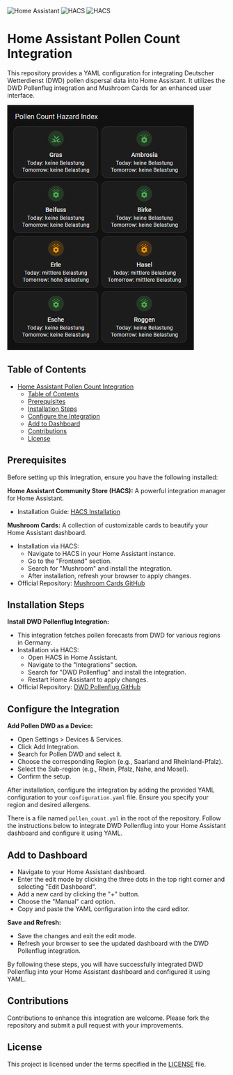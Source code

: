 ![Home Assistant](https://img.shields.io/badge/Home%20Assistant-compatible-blue)
![HACS](https://img.shields.io/badge/HACS-required-orange)
![HACS](https://img.shields.io/badge/Mushroom_Cards-required-orange)

# Home Assistant Pollen Count Integration

This repository provides a YAML configuration for integrating Deutscher Wetterdienst (DWD) pollen dispersal data into Home Assistant. It utilizes the DWD Pollenflug integration and Mushroom Cards for an enhanced user interface.

![Pollen Count Dashboard](images/pollen_count.png)

## Table of Contents
- [Home Assistant Pollen Count Integration](#home-assistant-pollen-count-integration)
  - [Table of Contents](#table-of-contents)
  - [Prerequisites](#prerequisites)
  - [Installation Steps](#installation-steps)
  - [Configure the Integration](#configure-the-integration)
  - [Add to Dashboard](#add-to-dashboard)
  - [Contributions](#contributions)
  - [License](#license)

## Prerequisites

Before setting up this integration, ensure you have the following installed:

**Home Assistant Community Store (HACS):** A powerful integration manager for Home Assistant.
- Installation Guide: [HACS Installation](https://hacs.xyz/docs/installation/manual)

**Mushroom Cards:** A collection of customizable cards to beautify your Home Assistant dashboard.
- Installation via HACS:
  * Navigate to HACS in your Home Assistant instance.
  * Go to the "Frontend" section.
  * Search for "Mushroom" and install the integration.
  * After installation, refresh your browser to apply changes.
- Official Repository: [Mushroom Cards GitHub](https://github.com/piitaya/lovelace-mushroom)

## Installation Steps

**Install DWD Pollenflug Integration:**
- This integration fetches pollen forecasts from DWD for various regions in Germany.
- Installation via HACS:
  * Open HACS in Home Assistant.
  * Navigate to the "Integrations" section.
  * Search for "DWD Pollenflug" and install the integration.
  * Restart Home Assistant to apply changes.
- Official Repository: [DWD Pollenflug GitHub](https://github.com/mampfes/hacs_dwd_pollenflug)

## Configure the Integration

**Add Pollen DWD as a Device:**
* Open Settings > Devices & Services.
* Click Add Integration.
* Search for Pollen DWD and select it.
* Choose the corresponding Region (e.g., Saarland and Rheinland-Pfalz).
* Select the Sub-region (e.g., Rhein, Pfalz, Nahe, and Mosel).
* Confirm the setup.

After installation, configure the integration by adding the provided YAML configuration to your `configuration.yaml` file. Ensure you specify your region and desired allergens.

There is a file named `pollen_count.yml` in the root of the repository. Follow the instructions below to integrate DWD Pollenflug into your Home Assistant dashboard and configure it using YAML.

## Add to Dashboard
  - Navigate to your Home Assistant dashboard.
  - Enter the edit mode by clicking the three dots in the top right corner and selecting "Edit Dashboard".
  - Add a new card by clicking the "+" button.
  - Choose the "Manual" card option.
  - Copy and paste the YAML configuration into the card editor.

**Save and Refresh:**
  - Save the changes and exit the edit mode.
  - Refresh your browser to see the updated dashboard with the DWD Pollenflug integration.

By following these steps, you will have successfully integrated DWD Pollenflug into your Home Assistant dashboard and configured it using YAML.

## Contributions

Contributions to enhance this integration are welcome. Please fork the repository and submit a pull request with your improvements.

## License

This project is licensed under the terms specified in the [LICENSE](LICENSE) file.
